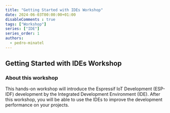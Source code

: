 ```yaml
---
title: "Getting Started with IDEs Workshop"
date: 2024-06-03T00:00:00+01:00
disableComments : true
tags: ["Workshop"]
series: ["IDE"]
series_order: 1
authors:
  - pedro-minatel
---
```


## Getting Started with IDEs Workshop

### About this workshop

This hands-on workshop will introduce the Espressif IoT Development (ESP-IDF) development by the Integrated Development Environment (IDE). After this workshop, you will be able to use the IDEs to improve the development performance on your projects.